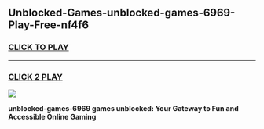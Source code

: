 
## Unblocked-Games-unblocked-games-6969-Play-Free-nf4f6
<h3>
<a href="https://premium76.site?title=unblocked-games-6969&ref=10A">CLICK TO PLAY</a></h3>
<hr>

<h3>
<a href="https://premium76.site?title=unblocked-games-6969&ref=10A">CLICK 2 PLAY</a>
  
</h3>

<a href="https://premium76.site?title=unblocked-games-6969&ref=10A"><img src="https://clearcache.store/games.png"></a>


**unblocked-games-6969 games unblocked: Your Gateway to Fun and Accessible Online Gaming**
